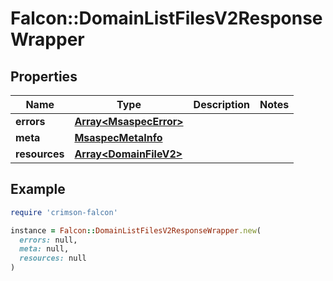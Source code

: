 # Falcon::DomainListFilesV2ResponseWrapper

## Properties

| Name | Type | Description | Notes |
| ---- | ---- | ----------- | ----- |
| **errors** | [**Array&lt;MsaspecError&gt;**](MsaspecError.md) |  |  |
| **meta** | [**MsaspecMetaInfo**](MsaspecMetaInfo.md) |  |  |
| **resources** | [**Array&lt;DomainFileV2&gt;**](DomainFileV2.md) |  |  |

## Example

```ruby
require 'crimson-falcon'

instance = Falcon::DomainListFilesV2ResponseWrapper.new(
  errors: null,
  meta: null,
  resources: null
)
```

